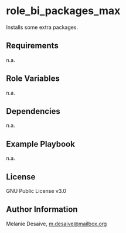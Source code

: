 role_bi_packages_max
=========

Installs some extra packages.

Requirements
------------

n.a.

Role Variables
--------------

n.a.

Dependencies
------------

n.a.

Example Playbook
----------------

n.a.

License
-------

GNU Public License v3.0

Author Information
------------------

Melanie Desaive, m.desaive@mailbox.org
